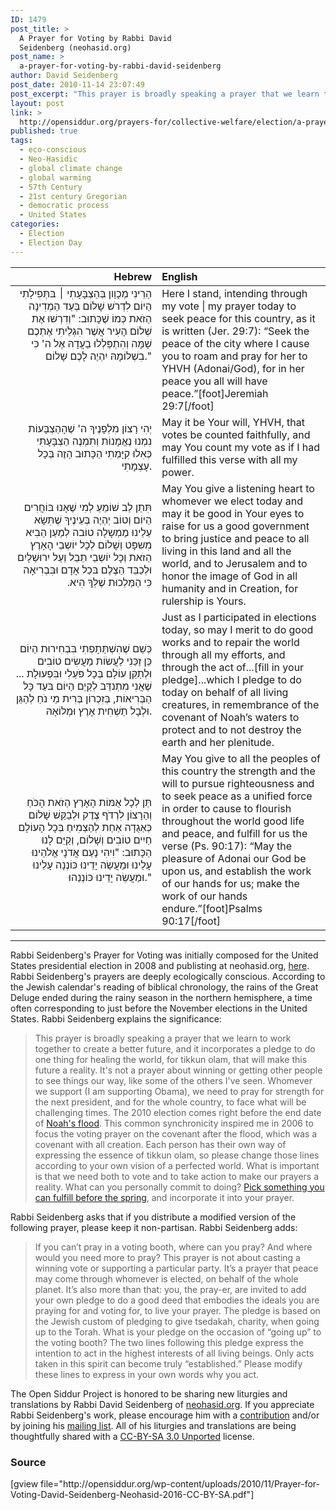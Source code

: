 ```yaml
---
ID: 1479
post_title: >
  A Prayer for Voting by Rabbi David
  Seidenberg (neohasid.org)
post_name: >
  a-prayer-for-voting-by-rabbi-david-seidenberg
author: David Seidenberg
post_date: 2010-11-14 23:07:49
post_excerpt: "This prayer is broadly speaking a prayer that we learn to work together to create a better future, and it incorporates a pledge to do one thing for healing the world, for tikkun olam, that will make this future a reality. It's not a prayer about winning or getting other people to see things our way, like some of the others I've seen. Whomever we support (I am supporting Obama), we need to pray for strength for the next president, and for the whole country, to face what will be challenging times."
layout: post
link: >
  http://opensiddur.org/prayers-for/collective-welfare/election/a-prayer-for-voting-by-rabbi-david-seidenberg/
published: true
tags:
  - eco-conscious
  - Neo-Ḥasidic
  - global climate change
  - global warming
  - 57th Century
  - 21st century Gregorian
  - democratic process
  - United States
categories:
  - Election
  - Election Day
---
```

<table style="margin-left: auto;margin-right: auto;" class="draggable">
<thead><tr><th id="x" style="text-align: right;">Hebrew</th><th style="text-align: left;">English</th></tr></thead>
<tbody>
<tr><td style="vertical-align:top;" width="46%">
<div class="liturgy" style="text-align: right;"><span lang="he">
הַרֵינִי מְכָוֵון בְּהַצְבָּעָתִי ׀ בּתְּפִילָתִי הַיוֹם
לִדְרֹש שָׁלוֹם בְּעַד הַמְדִינָה הַזֹאת כְּמוֹ שֶׁכָּתוּב:
"וְדִרְשׁוּ אֶת שְׁלוֹם הָעִיר אֲשֶׁר הִגְלֵיתִי אֶתְכֶם שָׁמָּה
וְהִתְפַּלְלוּ בַעֲדָהּ אֶל ה' כִּי בִשְׁלוֹמָהּ יִהְיֶה לָכֶם שָׁלוֹם."
 </span></div></td>
 
<td width="53%"><div class="english">
Here I stand, intending through my vote | my prayer today
to seek peace for this country, as it is written (Jer. 29:7):
“Seek the peace of the city where I cause you to roam
and pray for her to YHVH (Adonai/God), for in her peace you all will have peace.”[foot]Jeremiah 29:7[/foot]
</div>
</td></tr>
<tr>
<td width="46%">
<div style="text-align: right;" class="liturgy"><span lang="he">
יְהִי רָצוֹן מִלְפָנֶיךָ ה' שֶׁהָהַצְבָּעוֹת נִמְנוּ נֶאֱמָנוֹת
וְתִמְנֶה הַצְבָּעָתִי כְּאִלוּ קִיָּמְתִי הַכָּתוּב הַזֶה בְּכָל עָצְמָתִי.
 </span></div></td>
 
<td width="53%"><div class="english">
May it be Your will, YHVH, that votes be counted faithfully,
and may You count my vote as if I had fulfilled this verse with all my power.
</div>
</td></tr>
<tr>
<td width="46%">
<div style="text-align: right;" class="liturgy"><span lang="he">
תִּתֵן לֵב שׁוֹמֵעַ לְמִי שֶׁאָנוּ בּוֹחֲרִים הַיוֹם
וְטוֹב יְהְיֶה בְּעֵינֶיךָ שֶׁתִּשָׂא עַלֵינוּ מֶמְשָלָה טוֹבה
לְמַעַן הֵבִיא מִשפָּט וְשָׁלוֹם לְכָל יוֹשְבֵי הָאָרֶץ הַזֹאת
וְכָל יוֹשְבֵי תֵבֵל וְעַל יִרוּשַׁלָיִם
וּלְכַבֵּד הַצֶלֶם בּכַל אָדָם וּבִּבְרִיאָה
כִּי הַמַּלְכוּת שֶׁלְּךָ הִיא.‏
 </span></div></td>
 
<td width="53%"><div class="english">
May You give a listening heart to whomever we elect today
and may it be good in Your eyes to raise for us a good government
to bring justice and peace to all living in this land
and all the world, and to Jerusalem
and to honor the image of God in all humanity and in Creation,
for rulership is Yours.
</div>
</td></tr>
<tr>
<td width="46%">
<div style="text-align: right;" class="liturgy"><span lang="he">
כְּשֵׁם שֶׁהִשְׁתַּתָפְתִי בִּבְחִירוּת הַיוֹם
כֵּן זַכֵּנִי לַעֲשׂוֹת מַעֲשִׂים טוֹבִים וּלְתַקֵּן עוֹלָם בְּכָל פֹּעַלִי
וּבִּפְעוּלָת ... שֶׁאֲנִי מִתְנדֵּב לְקַיֵם הַיוֹם
בּעַד כָּל הַבְּרִיאוֹת, בְּזִכְרוֹן בְּרִית מֵי נֹחַ
לְהַגֵּן וּלְבָל תַשְׁחִית אָרֶץ וּמְלוֹאָהּ.
 </span></div></td>
 
<td width="53%"><div class="english">
Just as I participated in elections today,
so may I merit to do good works and to repair the world through all my efforts,
and through the act of...[fill in your pledge]...which I pledge to do today
on behalf of all living creatures, in remembrance of the covenant of
Noah’s waters to protect and to not destroy the earth and her plenitude.
</div>
</td></tr>	 	
<tr>
<td width="46%">
<div style="text-align: right;" class="liturgy"><span lang="he">
תֵּן לְכָל אֻמּוֹת הָאָרֶץ הַזֹאת הָכֹּחַ וְהַרָצוֹן
לִרְדֹף צֶדֶק וּלְבַקֵּשׁ שָׁלוֹם כְּאַגֻדָה אַחַת
לְהַצְמִיחַ בְּכָל הָעוֹלָם חַיִים טוֹבִים וְשָׁלוֹם,
וְקַיֵּם לָנוּ הַכָּתוּב: "וִיהִי נ֤עַם אֲדֹנָי אֱלֹהֵינוּ עָלֵינוּ
וּמַעֲשֵׂה יָדֵינוּ כּוֹנְנָה עָלֵינוּ וּמַעֲשֵׂה יָדֵינוּ כּוֹנְנֵהוּ."
</span></div>
</td>
 
<td width="53%"><div class="english">
May You give to all the peoples of this country the strength and the will
to pursue righteousness and to seek peace as a unified force
in order to cause to flourish throughout the world good life and peace,
and fulfill for us the verse (Ps. 90:17): “May the pleasure of Adonai our God be upon us,
and establish the work of our hands for us; make the work of our hands endure.”[foot]Psalms 90:17[/foot]
</div>
</td>
</tr>
</tbody></table>
<hr />
Rabbi Seidenberg's Prayer for Voting was initially composed for the United States presidential election in 2008 and publisting at neohasid.org, <a href="http://www.neohasid.org/resources/votingprayer/">here</a>.
Rabbi Seidenberg's prayers are deeply ecologically conscious. According to the Jewish calendar's reading of biblical chronology, the rains of the Great Deluge ended during the rainy season in the northern hemisphere, a time often corresponding to just before the November elections in the United States. Rabbi Seidenberg explains the significance:
<blockquote>This prayer is broadly speaking a prayer that we learn to work together to create a better future, and it incorporates a pledge to do one thing for healing the world, for tikkun olam, that will make this future a reality. It's not a prayer about winning or getting other people to see things our way, like some of the others I've seen. Whomever we support (I am supporting Obama), we need to pray for strength for the next president, and for the whole country, to face what will be challenging times.
The 2010 election comes right before the end date of <a href="http://www.neohasid.org/stoptheflood/flood/">Noah's flood</a>. This common synchronicity inspired me in 2006 to focus the voting prayer on the covenant after the flood, which was a covenant with all creation.
Each person has their own way of expressing the essence of tikkun olam, so please change those lines according to your own vision of a perfected world. What is important is that we need both to vote and to take action to make our prayers a reality. What can you personally commit to doing? <a href="http://www.neohasid.org/stoptheflood/stoptheflood!">Pick something you can fulfill before the spring</a>, and incorporate it into your prayer.</blockquote>
Rabbi Seidenberg asks that if you distribute a modified version of the following prayer, please keep it non-partisan. Rabbi Seidenberg adds:
<blockquote>If you can’t pray in a voting booth, where can you pray? And where would you need more to pray? This prayer is not about casting a winning vote or supporting a particular party. It’s a prayer that peace may come through whomever is elected, on behalf of the whole planet. It’s also more than that: you, the pray-er, are invited to add your own pledge to do a good deed that embodies the ideals you are praying for and voting for, to live your prayer. The pledge is based on the Jewish custom of pledging to give tsedakah, charity, when going up to the Torah. What is your pledge on the occasion of “going up” to the voting booth? The two lines following this pledge express the intention to act in the highest interests of all living beings. Only acts taken in this spirit can become truly “established.” Please modify these lines to express in your own words why you act. </blockquote>
The Open Siddur Project is honored to be sharing new liturgies and translations by Rabbi David Seidenberg of <a href="http://neohasid.org">neohasid.org</a>. If you appreciate Rabbi Seidenberg's work, please encourage him with a <a href="http://www.neohasid.org/contribute/">contribution</a> and/or by joining his <a href="http://neohasid.org/join2.html">mailing list</a>. All of his liturgies and translations are being thoughtfully shared with a <a href="http://creativecommons.org/licenses/by-sa/3.0/">CC-BY-SA 3.0 Unported</a> license.</a>
<h3>Source</h3>
[gview file="http://opensiddur.org/wp-content/uploads/2010/11/Prayer-for-Voting-David-Seidenberg-Neohasid-2016-CC-BY-SA.pdf"]